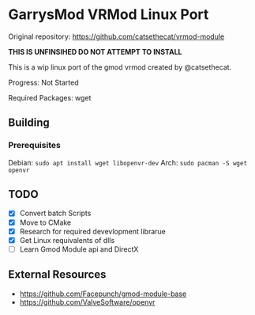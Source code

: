 # GarrysMod VRMod Linux Port
Original repository: https://github.com/catsethecat/vrmod-module

**THIS IS UNFINSIHED DO NOT ATTEMPT TO INSTALL**

This is a wip linux port of the gmod vrmod created by @catsethecat.

Progress: Not Started

Required Packages: wget
## Building
### Prerequisites
Debian: ```sudo apt install wget libopenvr-dev```
Arch: ```sudo pacman -S wget openvr```

## TODO
- [x] Convert batch Scripts
- [x] Move to CMake
- [x] Research for required devevlopment librarue
- [x] Get Linux requivalents of dlls
- [ ] Learn Gmod Module api and DirectX

## External Resources
- https://github.com/Facepunch/gmod-module-base
- https://github.com/ValveSoftware/openvr